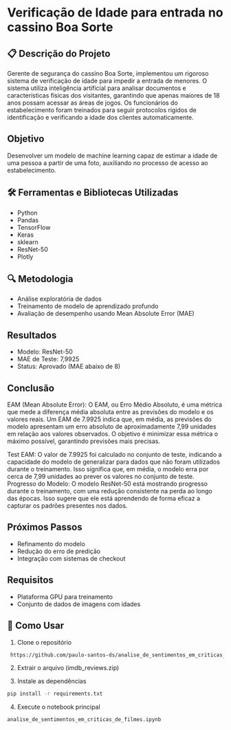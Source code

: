 # Verificação de Idade para entrada no cassino Boa Sorte

## 📋 Descrição do Projeto
Gerente de segurança do cassino Boa Sorte, implementou um rigoroso sistema de verificação de idade para impedir a entrada de menores. O sistema utiliza inteligência artificial para analisar documentos e características físicas dos visitantes, garantindo que apenas maiores de 18 anos possam acessar as áreas de jogos. Os funcionários do estabelecimento foram treinados para seguir protocolos rígidos de identificação e verificando a idade dos clientes automaticamente.

## Objetivo
Desenvolver um modelo de machine learning capaz de estimar a idade de uma pessoa a partir de uma foto, auxiliando no processo de acesso ao estabelecimento.

## 🛠️ Ferramentas e Bibliotecas Utilizadas
- Python
- Pandas
- TensorFlow
- Keras
- sklearn
- ResNet-50
- Plotly

## 🔍 Metodologia
- Análise exploratória de dados
- Treinamento de modelo de aprendizado profundo
- Avaliação de desempenho usando Mean Absolute Error (MAE)

## Resultados
- Modelo: ResNet-50
- MAE de Teste: 7,9925
- Status: Aprovado (MAE abaixo de 8)

## Conclusão
  EAM (Mean Absolute Error): O EAM, ou Erro Médio Absoluto, é uma métrica que mede a diferença média absoluta entre as previsões do modelo e os valores reais. Um EAM de 7.9925 indica que, em média, as previsões do modelo apresentam um erro 
  absoluto de aproximadamente 7,99 unidades em relação aos valores observados. O objetivo é minimizar essa métrica o máximo possível, garantindo previsões mais precisas.

  Test EAM: O valor de 7.9925 foi calculado no conjunto de teste, indicando a capacidade do modelo de generalizar para dados que não foram utilizados durante o treinamento. Isso significa que, em média, o modelo erra por cerca de 7,99 
  unidades ao prever os valores no conjunto de teste.
  Progresso do Modelo: O modelo ResNet-50 está mostrando progresso durante o treinamento, com uma redução consistente na perda ao longo das épocas. Isso sugere que ele está aprendendo de forma eficaz a capturar os padrões presentes nos 
  dados.


## Próximos Passos
- Refinamento do modelo
- Redução do erro de predição
- Integração com sistemas de checkout

## Requisitos
- Plataforma GPU para treinamento
- Conjunto de dados de imagens com idades

## 🚀 Como Usar

1. Clone o repositório
```bash
 https://github.com/paulo-santos-ds/analise_de_sentimentos_em_criticas_de_filmes
```

2. Extrair o arquivo (imdb_reviews.zip)

3. Instale as dependências
```bash
pip install -r requirements.txt
```

4. Execute o notebook principal
```bash
analise_de_sentimentos_em_criticas_de_filmes.ipynb
```

